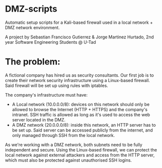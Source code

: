 # DMZ-scripts
Automatic setup scripts for a Kali-based firewall used in a local network + DMZ network environment.

A project by Sebastian Francisco Gutierrez & Jorge Martinez Hurtado, 2nd year Software Engineering Students @ U-Tad

# The problem:
A fictional company has hired us as security consultants. Our first job is to create their network security infrastructure using a Linux-based firewall. Said firewall will be set up using rules with iptables.

The company's infrastructure must have:

- A Local network (10.0.0.0/8): devices on this network should only be allowed to browse the Internet (HTTP + HTTPS) and the company's intranet. SSH traffic is allowed as long as it's used to access the web server located in the DMZ.
- A DMZ network (20.0.0.0/8): inside this network, an HTTP server has to be set up. Said server can be accessed publicly from the internet, and only managed through SSH from the local network.

As we're working with a DMZ network, both subnets need to be fully independent and secure. Using the Linux-based firewall, we can protect the local network against external attackers and access from the HTTP server, which must also be protected against unauthorised SSH logins.
